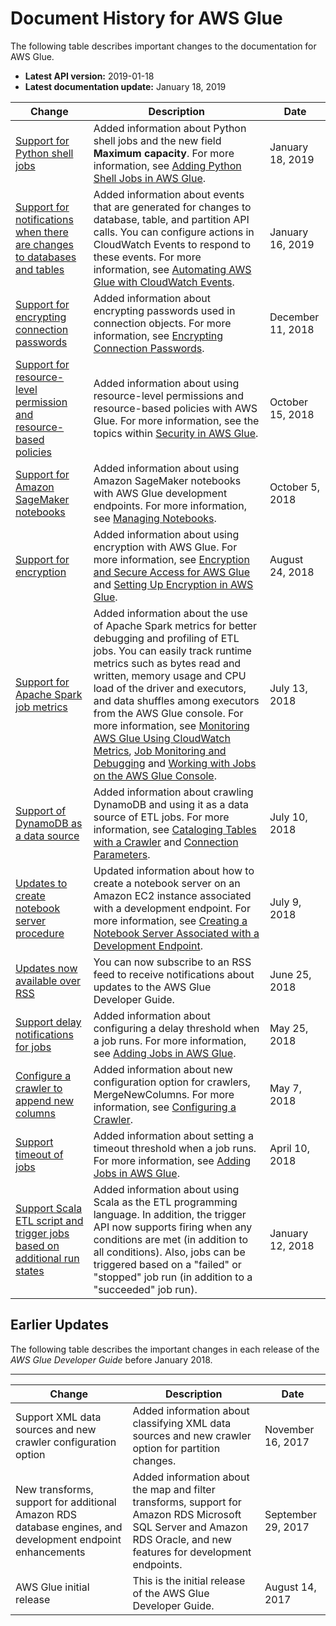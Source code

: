 # Document History for AWS Glue<a name="doc-history"></a>

The following table describes important changes to the documentation for AWS Glue\.
+ **Latest API version:** 2019\-01\-18
+ **Latest documentation update:** January 18, 2019

| Change | Description | Date | 
| --- |--- |--- |
| [Support for Python shell jobs](#doc-history) | Added information about Python shell jobs and the new field **Maximum capacity**\. For more information, see [Adding Python Shell Jobs in AWS Glue](https://docs.aws.amazon.com/glue/latest/dg/add-job-python.html)\. | January 18, 2019 | 
| [Support for notifications when there are changes to databases and tables](#doc-history) | Added information about events that are generated for changes to database, table, and partition API calls\. You can configure actions in CloudWatch Events to respond to these events\. For more information, see [Automating AWS Glue with CloudWatch Events](https://docs.aws.amazon.com/glue/latest/dg/automating-awsglue-with-cloudwatch-events.html)\. | January 16, 2019 | 
| [Support for encrypting connection passwords](#doc-history) | Added information about encrypting passwords used in connection objects\. For more information, see [Encrypting Connection Passwords](https://docs.aws.amazon.com/glue/latest/dg/encrypt-connection-passwords.html)\. | December 11, 2018 | 
| [Support for resource\-level permission and resource\-based policies](#doc-history) | Added information about using resource\-level permissions and resource\-based policies with AWS Glue\. For more information, see the topics within [Security in AWS Glue](https://docs.aws.amazon.com/glue/latest/dg/security-glue.html)\. | October 15, 2018 | 
| [Support for Amazon SageMaker notebooks](#doc-history) | Added information about using Amazon SageMaker notebooks with AWS Glue development endpoints\. For more information, see [ Managing Notebooks](https://docs.aws.amazon.com/glue/latest/dg/notebooks-with-glue.html)\. | October 5, 2018 | 
| [Support for encryption](#doc-history) | Added information about using encryption with AWS Glue\. For more information, see [ Encryption and Secure Access for AWS Glue](https://docs.aws.amazon.com/glue/latest/dg/encryption-glue-resources.html) and [Setting Up Encryption in AWS Glue](https://docs.aws.amazon.com/glue/latest/dg/set-up-encryption.html)\. | August 24, 2018 | 
| [Support for Apache Spark job metrics](#doc-history) | Added information about the use of Apache Spark metrics for better debugging and profiling of ETL jobs\. You can easily track runtime metrics such as bytes read and written, memory usage and CPU load of the driver and executors, and data shuffles among executors from the AWS Glue console\. For more information, see [ Monitoring AWS Glue Using CloudWatch Metrics](https://docs.aws.amazon.com/glue/latest/dg/monitoring-awsglue-with-cloudwatch-metrics.html), [Job Monitoring and Debugging](https://docs.aws.amazon.com/glue/latest/dg/monitor-profile-glue-job-cloudwatch-metrics.html) and [Working with Jobs on the AWS Glue Console](https://docs.aws.amazon.com/glue/latest/dg/console-jobs.html)\. | July 13, 2018 | 
| [Support of DynamoDB as a data source](#doc-history) | Added information about crawling DynamoDB and using it as a data source of ETL jobs\. For more information, see [Cataloging Tables with a Crawler](https://docs.aws.amazon.com/glue/latest/dg/add-crawler.html) and [Connection Parameters](https://docs.aws.amazon.com/glue/latest/dg/aws-glue-programming-etl-connect.html)\. | July 10, 2018 | 
| [Updates to create notebook server procedure](#doc-history) | Updated information about how to create a notebook server on an Amazon EC2 instance associated with a development endpoint\. For more information, see [Creating a Notebook Server Associated with a Development Endpoint](https://docs.aws.amazon.com/glue/latest/dg/dev-endpoint-notebook-server-considerations.html)\. | July 9, 2018 | 
| [Updates now available over RSS](#doc-history) | You can now subscribe to an RSS feed to receive notifications about updates to the AWS Glue Developer Guide\. | June 25, 2018 | 
| [Support delay notifications for jobs](#doc-history) | Added information about configuring a delay threshold when a job runs\. For more information, see [Adding Jobs in AWS Glue](https://docs.aws.amazon.com/glue/latest/dg/add-job.html)\. | May 25, 2018 | 
| [Configure a crawler to append new columns](#doc-history) | Added information about new configuration option for crawlers, MergeNewColumns\. For more information, see [Configuring a Crawler](https://docs.aws.amazon.com/glue/latest/dg/crawler-configuration.html)\. | May 7, 2018 | 
| [Support timeout of jobs](#doc-history) | Added information about setting a timeout threshold when a job runs\. For more information, see [Adding Jobs in AWS Glue](https://docs.aws.amazon.com/glue/latest/dg/add-job.html)\. | April 10, 2018 | 
| [Support Scala ETL script and trigger jobs based on additional run states](#doc-history) | Added information about using Scala as the ETL programming language\. In addition, the trigger API now supports firing when any conditions are met \(in addition to all conditions\)\. Also, jobs can be triggered based on a "failed" or "stopped" job run \(in addition to a "succeeded" job run\)\. | January 12, 2018 | 

## Earlier Updates<a name="WhatsNew.earlier-updates"></a>

The following table describes the important changes in each release of the *AWS Glue Developer Guide* before January 2018\.


****  

| Change | Description | Date | 
| --- | --- | --- | 
| Support XML data sources and new crawler configuration option | Added information about classifying XML data sources and new crawler option for partition changes\.  | November 16, 2017 | 
| New transforms, support for additional Amazon RDS database engines, and development endpoint enhancements | Added information about the map and filter transforms, support for Amazon RDS Microsoft SQL Server and Amazon RDS Oracle, and new features for development endpoints\. | September 29, 2017 | 
| AWS Glue initial release | This is the initial release of the AWS Glue Developer Guide\. | August 14, 2017 | 